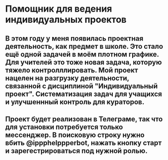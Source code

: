 # Помощник для ведения индивидуальных проектов #
## В этом году у меня появилась проектная деятельность, как предмет в школе. Это стало ещё одной задачей в моём плотном графике. Для учителей это тоже новая задача, которую тяжело контролллировать. Мой проект нацелен на разгрузку деятельности, связанной с дисциплиной "Индивидуальный проект". Систематизация задач для учащихся и улучшеннный контроль для кураторов. ##
## Проект будет реализован в Телеграме, так что для установки потребуется только мессенджер. В поисковую строку нужно вбить @ippphelppperbot, нажать кнопку старт и зарегестрироваться под нужной ролью. ##
